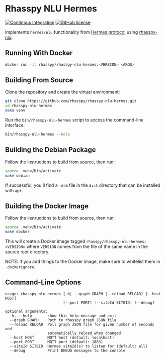 # Rhasspy NLU Hermes

[![Continous Integration](https://github.com/rhasspy/rhasspy-nlu-hermes/workflows/Tests/badge.svg)](https://github.com/rhasspy/rhasspy-nlu-hermes/actions)
[![GitHub license](https://img.shields.io/github/license/rhasspy/rhasspy-nlu-hermes.svg)](https://github.com/rhasspy/rhasspy-nlu-hermes/blob/master/LICENSE)

Implements `hermes/nlu` functionality from [Hermes protocol](https://docs.snips.ai/reference/hermes) using [rhasspy-nlu](https://github.com/synesthesiam/rhasspy-nlu).

## Running With Docker

```bash
docker run -it rhasspy/rhasspy-nlu-hermes:<VERSION> <ARGS>
```

## Building From Source

Clone the repository and create the virtual environment:

```bash
git clone https://github.com/rhasspy/rhasspy-nlu-hermes.git
cd rhasspy-nlu-hermes
make venv
```

Run the `bin/rhasspy-nlu-hermes` script to access the command-line interface:

```bash
bin/rhasspy-nlu-hermes --help
```

## Building the Debian Package

Follow the instructions to build from source, then run:

```bash
source .venv/bin/activate
make debian
```

If successful, you'll find a `.deb` file in the `dist` directory that can be installed with `apt`.

## Building the Docker Image

Follow the instructions to build from source, then run:

```bash
source .venv/bin/activate
make docker
```

This will create a Docker image tagged `rhasspy/rhasspy-nlu-hermes:<VERSION>` where `VERSION` comes from the file of the same name in the source root directory.

NOTE: If you add things to the Docker image, make sure to whitelist them in `.dockerignore`.

## Command-Line Options

```
usage: rhasspy-nlu-hermes [-h] --graph GRAPH [--reload RELOAD] [--host HOST]
                          [--port PORT] [--siteId SITEID] [--debug]

optional arguments:
  -h, --help       show this help message and exit
  --graph GRAPH    Path to rhasspy graph JSON file
  --reload RELOAD  Poll graph JSON file for given number of seconds and
                   automatically reload when changed
  --host HOST      MQTT host (default: localhost)
  --port PORT      MQTT port (default: 1883)
  --siteId SITEID  Hermes siteId(s) to listen for (default: all)
  --debug          Print DEBUG messages to the console
```
